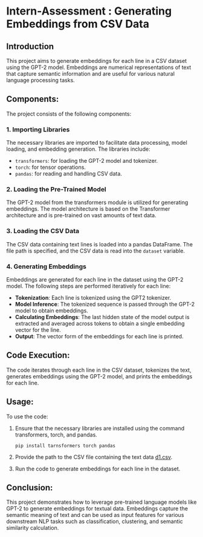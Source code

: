 # Intern-Assessment : Generating Embeddings from CSV Data

## Introduction
This project aims to generate embeddings for each line in a CSV dataset using the GPT-2 model. Embeddings are numerical representations of text that capture semantic information and are useful for various natural language processing tasks.

## Components:
The project consists of the following components:

### 1. Importing Libraries
The necessary libraries are imported to facilitate data processing, model loading, and embedding generation. The libraries include:
- `transformers`: for loading the GPT-2 model and tokenizer.
- `torch`: for tensor operations.
- `pandas`: for reading and handling CSV data.

### 2. Loading the Pre-Trained Model
The GPT-2 model from the transformers module is utilized for generating embeddings. The model architecture is based on the Transformer architecture and is pre-trained on vast amounts of text data.

### 3. Loading the CSV Data
The CSV data containing text lines is loaded into a pandas DataFrame. The file path is specified, and the CSV data is read into the `dataset` variable.

### 4. Generating Embeddings
Embeddings are generated for each line in the dataset using the GPT-2 model. The following steps are performed iteratively for each line:
- **Tokenization**: Each line is tokenized using the GPT2 tokenizer.
- **Model Inference**: The tokenized sequence is passed through the GPT-2 model to obtain embeddings.
- **Calculating Embeddings**: The last hidden state of the model output is extracted and averaged across tokens to obtain a single embedding vector for the line.
- **Output**: The vector form of the embeddings for each line is printed.

## Code Execution:
The code iterates through each line in the CSV dataset, tokenizes the text, generates embeddings using the GPT-2 model, and prints the embeddings for each line.

## Usage:
To use the code:
1. Ensure that the necessary libraries are installed using the command transformers, torch, and pandas.

   ```pip install tarnsformers torch pandas```
   
2. Provide the path to the CSV file containing the text data [d1.csv](Assessment/data/d1.csv).
3. Run the code to generate embeddings for each line in the dataset.

## Conclusion:
This project demonstrates how to leverage pre-trained language models like GPT-2 to generate embeddings for textual data. Embeddings capture the semantic meaning of text and can be used as input features for various downstream NLP tasks such as classification, clustering, and semantic similarity calculation.
